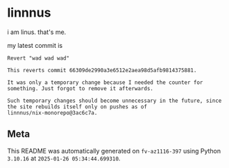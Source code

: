 # linnnus

i am linus. that's me.

my latest commit is

```
Revert "wad wad wad"

This reverts commit 66309de2990a3e6512e2aea98d5afb9814375881.

It was only a temporary change because I needed the counter for
something. Just forgot to remove it afterwards.

Such temporary changes should become unnecessary in the future, since
the site rebuilds itself only on pushes as of
linnnus/nix-monorepo@3ac6c7a.
```

## Meta

This README was automatically generated on `fv-az1116-397` using Python
`3.10.16` at `2025-01-26 05:34:44.699310`.
